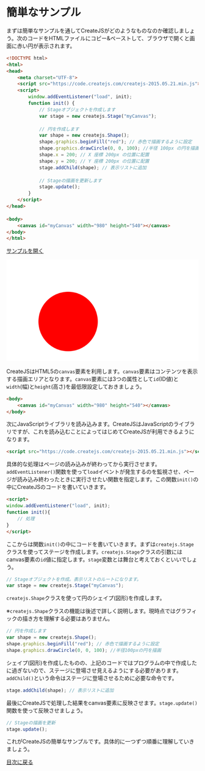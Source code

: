 # 簡単なサンプル

まずは簡単なサンプルを通してCreateJSがどのようなものなのか確認しましょう。次のコードをHTMLファイルにコピー&ペーストして、ブラウザで開くと画面に赤い円が表示されます。

```html
<!DOCTYPE html>
<html>
<head>
	<meta charset="UTF-8">
	<script src="https://code.createjs.com/createjs-2015.05.21.min.js"></script>
	<script>
		window.addEventListener("load", init);
		function init() {
			// Stageオブジェクトを作成します
			var stage = new createjs.Stage("myCanvas");

			// 円を作成します
			var shape = new createjs.Shape();
			shape.graphics.beginFill("red"); // 赤色で描画するように設定
			shape.graphics.drawCircle(0, 0, 100); //半径 100px の円を描画
			shape.x = 200; // X 座標 200px の位置に配置
			shape.y = 200; // Y 座標 200px の位置に配置
			stage.addChild(shape); // 表示リストに追加

			// Stageの描画を更新します
			stage.update();
		}
	</script>
</head>

<body>
	<canvas id="myCanvas" width="980" height="540"></canvas>
</body>
</html>

```

[サンプルを開く](../samples/quickstart.html)

![](../imgs/0_quickstart.html.png)


CreateJSはHTML5の`canvas`要素を利用します。`canvas`要素はコンテンツを表示する描画エリアとなります。`canvas`要素には3つの属性として`id`(ID値)と`width`(幅)と`height`(高さ)を最低限設定しておきましょう。

```html
<body>
	<canvas id="myCanvas" width="980" height="540"></canvas>
</body>
```

次にJavaScriptライブラリを読み込みます。CreateJSはJavaScriptのライブラリですが、これを読み込むことによってはじめてCreateJSが利用できるようになります。

```html
<script src="https://code.createjs.com/createjs-2015.05.21.min.js"></script>
```

具体的な処理はページの読み込みが終わってから実行させます。`addEventListener()`関数を使って`load`イベントが発生するのを監視させ、ページが読み込み終わったときに実行させたい関数を指定します。この関数`init()`の中にCreateJSのコードを書いていきます。

```html
<script>
window.addEventListener("load", init);
function init(){
	// 処理
}
</script>
```

ここからは関数`init()`の中にコードを書いていきます。まずは`createjs.Stage`クラスを使ってステージを作成します。`createjs.Stage`クラスの引数にはcanvas要素の`id`値に指定します。`stage`変数とは舞台と考えておくといいでしょう。

```js
// Stageオブジェクトを作成。表示リストのルートになります。
var stage = new createjs.Stage("myCanvas");
```

`createjs.Shape`クラスを使って円のシェイプ(図形)を作成します。

※`createjs.Shape`クラスの機能は後述で詳しく説明します。現時点ではグラフィックの描き方を理解する必要はありません。

```js
// 円を作成します
var shape = new createjs.Shape();
shape.graphics.beginFill("red"); // 赤色で描画するように設定
shape.graphics.drawCircle(0, 0, 100); //半径100pxの円を描画
```

シェイプ(図形)を作成したものの、上記のコードではプログラムの中で作成したに過ぎないので、ステージに登場させ見えるようにする必要があります。`addChild()`という命令はステージに登場させるために必要な命令です。

```js
stage.addChild(shape); // 表示リストに追加
```

最後にCreateJSで処理した結果をcanvas要素に反映させます。`stage.update()`関数を使って反映させましょう。

```js
// Stageの描画を更新
stage.update();
```

これがCreateJSの簡単なサンプルです。具体的に一つずつ順番に理解していきましょう。


[目次に戻る](../ReadMe.md)